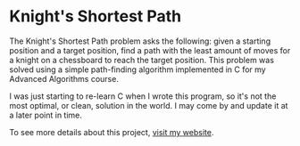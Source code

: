 # Knight's Shortest Path

The Knight's Shortest Path problem asks the following: given a starting position and a target position, find a path with the least amount of moves for a knight on a chessboard to reach the target position. This problem was solved using a simple path-finding algorithm implemented in C for my Advanced Algorithms course.

I was just starting to re-learn C when I wrote this program, so it's not the most optimal, or clean, solution in the world. I may come by and update it at a later point in time.

To see more details about this project, [visit my website](https://www.ethanwelborncs.com/ewelborn/article/knight-shortest-path/).
